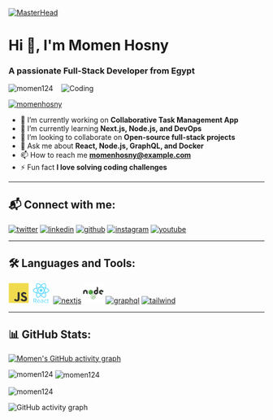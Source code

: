 [![MasterHead](https://firebasestorage.googleapis.com/v0/b/flexi-coding.appspot.com/o/dempgi7-520f8d5f-63d4-4453-8822-dbc149ae27f8.gif?alt=media&token=91c0c7b2-93c3-4029-b011-1a8703c5730d)](https://yourportfolio.com)

# Hi 👋, I'm Momen Hosny
### A passionate Full-Stack Developer from Egypt

<img align="right" alt="Coding" width="400" src="https://cdn.dribbble.com/users/1162077/screenshots/3848914/programmer.gif">

<p align="left"> <img src="https://komarev.com/ghpvc/?username=momen124&label=Profile%20views&color=0e75b6&style=flat" alt="momen124" /> </p>

<p align="left"> <a href="https://twitter.com/momenhosny" target="blank"><img src="https://img.shields.io/twitter/follow/momenhosny?logo=twitter&style=for-the-badge" alt="momenhosny" /></a> </p>

- 🔭 I’m currently working on **Collaborative Task Management App**
- 🌱 I’m currently learning **Next.js, Node.js, and DevOps**
- 👯 I’m looking to collaborate on **Open-source full-stack projects**
- 💬 Ask me about **React, Node.js, GraphQL, and Docker**
- 📫 How to reach me **momenhosny@example.com**
- ⚡ Fun fact **I love solving coding challenges**

---

## 📬 Connect with me:

<p align="left">
<a href="https://twitter.com/momenhosny" target="blank"><img align="center" src="https://raw.githubusercontent.com/rahuldkjain/github-profile-readme-generator/master/src/images/icons/Social/twitter.svg" alt="twitter" height="20" width="20" /></a>
<a href="https://linkedin.com/in/momenhosny" target="blank"><img align="center" src="https://raw.githubusercontent.com/rahuldkjain/github-profile-readme-generator/master/src/images/icons/Social/linked-in-alt.svg" alt="linkedin" height="20" width="20" /></a>
<a href="https://github.com/momen124" target="blank"><img align="center" src="https://raw.githubusercontent.com/rahuldkjain/github-profile-readme-generator/master/src/images/icons/Social/github.svg" alt="github" height="20" width="20" /></a>
<a href="https://www.instagram.com/momenhosny" target="blank"><img align="center" src="https://raw.githubusercontent.com/rahuldkjain/github-profile-readme-generator/master/src/images/icons/Social/instagram.svg" alt="instagram" height="20" width="20" /></a>
<a href="https://www.youtube.com/c/momenhosny" target="blank"><img align="center" src="https://raw.githubusercontent.com/rahuldkjain/github-profile-readme-generator/master/src/images/icons/Social/youtube.svg" alt="youtube" height="20" width="20" /></a>
</p>

---

## 🛠 Languages and Tools:

<p align="left">
<a href="https://developer.mozilla.org/en-US/docs/Web/JavaScript" target="_blank"><img src="https://raw.githubusercontent.com/devicons/devicon/master/icons/javascript/javascript-original.svg" alt="javascript" width="40" height="40"/></a>
<a href="https://reactjs.org/" target="_blank"><img src="https://raw.githubusercontent.com/devicons/devicon/master/icons/react/react-original-wordmark.svg" alt="react" width="40" height="40"/></a>
<a href="https://nextjs.org/" target="_blank"><img src="https://cdn.worldvectorlogo.com/logos/nextjs-2.svg" alt="nextjs" width="40" height="40"/></a>
<a href="https://nodejs.org/" target="_blank"><img src="https://raw.githubusercontent.com/devicons/devicon/master/icons/nodejs/nodejs-original-wordmark.svg" alt="nodejs" width="40" height="40"/></a>
<a href="https://graphql.org/" target="_blank"><img src="https://www.vectorlogo.zone/logos/graphql/graphql-icon.svg" alt="graphql" width="40" height="40"/></a>
<a href="https://tailwindcss.com/" target="_blank"><img src="https://www.vectorlogo.zone/logos/tailwindcss/tailwindcss-icon.svg" alt="tailwind" width="40" height="40"/></a>
</p>

---

## 📊 GitHub Stats:

[![Momen's GitHub activity graph](https://github-readme-activity-graph.cyclic.app/graph?username=momen124&theme=tokyo-night)](https://github.com/momen124)

<p><img align="left" src="https://github-readme-stats.vercel.app/api/top-langs?username=momen124&show_icons=true&locale=en&layout=compact&theme=tokyonight" alt="momen124" /></p>

<p>&nbsp;<img align="center" src="https://github-readme-stats.vercel.app/api?username=momen124&show_icons=true&locale=en&theme=tokyonight" alt="momen124" /></p>

<p><img align="center" src="https://github-readme-streak-stats.herokuapp.com/?user=momen124&theme=tokyonight" alt="momen124" /></p>


  ![GitHub activity graph](https://github-readme-activity-graph.cyclic.app/graph?username=momen124&theme=tokyo-night)
